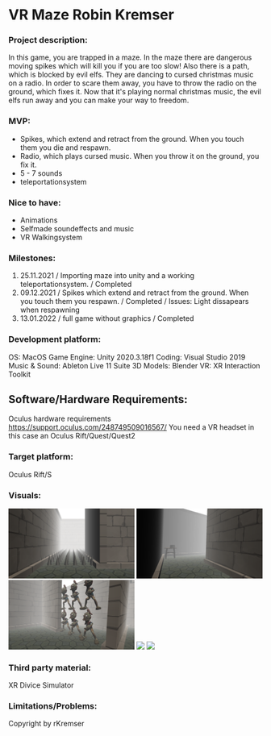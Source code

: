# VR Maze Robin Kremser

### Project description: 
In this game, you are trapped in a maze. In the maze there are dangerous moving spikes which will kill you if you are too slow! Also there is a path, which is blocked by evil elfs. They are dancing to cursed christmas music on a radio. In order to scare them away, you have to throw the radio on the ground, which fixes it. Now that it's playing normal christmas music, the evil elfs run away and you can make your way to freedom.

### MVP:
- Spikes, which extend and retract from the ground. When you touch them you die and respawn.
- Radio, which plays cursed music. When you throw it on the ground, you fix it.
- 5 - 7 sounds
- teleportationsystem

### Nice to have:
- Animations
- Selfmade soundeffects and music
- VR Walkingsystem

### Milestones:
1. 25.11.2021 / Importing maze into unity and a working teleportationsystem. / Completed
2. 09.12.2021 / Spikes which extend and retract from the ground. When you touch them you respawn. / Completed / Issues: Light dissapears when respawning
3. 13.01.2022 / full game without graphics / Completed

### Development platform: 
OS: MacOS 
Game Engine: Unity 2020.3.18f1
Coding: Visual Studio 2019
Music & Sound: Ableton Live 11 Suite
3D Models: Blender
VR: XR Interaction Toolkit

## Software/Hardware Requirements: 
Oculus hardware requirements https://support.oculus.com/248749509016567/
You need a VR headset in this case an Oculus Rift/Quest/Quest2

### Target platform: 
Oculus Rift/S

### Visuals: 
<div>
<img src="./Screenshots/spikes.png" width="250">
<img src="./Screenshots/radio.png" width="250">
<img src="./Screenshots/dance.png" width="250">
<img src="./Screenshots/vid_spikes.mov" width="250">
<img src="./Screenshots/vid_radio.mov" width="250">
</div>

### Third party material: 
XR Divice Simulator

### Limitations/Problems: 

Copyright by rKremser
